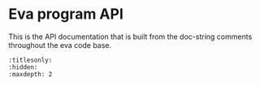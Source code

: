 # Eva program API

This is the API documentation that is built from the doc-string comments throughout the eva code base.

```{toctree}
:titlesonly:
:hidden:
:maxdepth: 2

